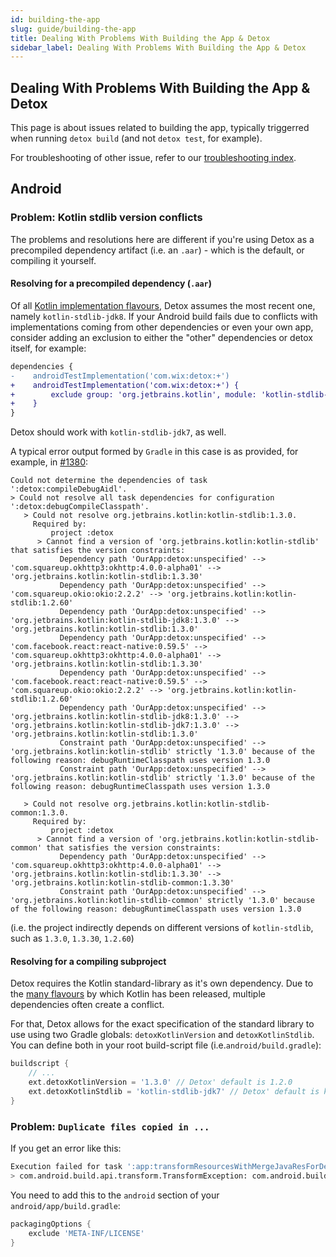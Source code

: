 ```yaml
---
id: building-the-app
slug: guide/building-the-app
title: Dealing With Problems With Building the App & Detox
sidebar_label: Dealing With Problems With Building the App & Detox
---
```


## Dealing With Problems With Building the App & Detox

This page is about issues related to building the app, typically triggerred when running `detox build` (and not `detox test`, for example).

For troubleshooting of other issue, refer to our [troubleshooting index](Troubleshooting.md).

## Android

### Problem: Kotlin stdlib version conflicts

The problems and resolutions here are different if you're using Detox as a precompiled dependency artifact (i.e. an `.aar`) - which is the default, or compiling it yourself.

#### Resolving for a precompiled dependency (`.aar`)

Of all [Kotlin implementation flavours](https://kotlinlang.org/docs/reference/using-gradle.html#configuring-dependencies), Detox assumes the most recent one, namely `kotlin-stdlib-jdk8`. If your Android build fails due to conflicts with implementations coming from other dependencies or even your own app, consider adding an exclusion to either the "other" dependencies or detox itself, for example:

```diff
dependencies {
-    androidTestImplementation('com.wix:detox:+')
+    androidTestImplementation('com.wix:detox:+') { 
+        exclude group: 'org.jetbrains.kotlin', module: 'kotlin-stdlib-jdk8'
+    }
}
```

Detox should work with `kotlin-stdlib-jdk7`, as well.

A typical error output formed by `Gradle` in this case is as provided, for example, in [#1380](https://github.com/wix/Detox/issues/1380):

```plain text
Could not determine the dependencies of task ':detox:compileDebugAidl'.
> Could not resolve all task dependencies for configuration ':detox:debugCompileClasspath'.
   > Could not resolve org.jetbrains.kotlin:kotlin-stdlib:1.3.0.
     Required by:
         project :detox
      > Cannot find a version of 'org.jetbrains.kotlin:kotlin-stdlib' that satisfies the version constraints:
           Dependency path 'OurApp:detox:unspecified' --> 'com.squareup.okhttp3:okhttp:4.0.0-alpha01' --> 'org.jetbrains.kotlin:kotlin-stdlib:1.3.30'
           Dependency path 'OurApp:detox:unspecified' --> 'com.squareup.okio:okio:2.2.2' --> 'org.jetbrains.kotlin:kotlin-stdlib:1.2.60'
           Dependency path 'OurApp:detox:unspecified' --> 'org.jetbrains.kotlin:kotlin-stdlib-jdk8:1.3.0' --> 'org.jetbrains.kotlin:kotlin-stdlib:1.3.0'
           Dependency path 'OurApp:detox:unspecified' --> 'com.facebook.react:react-native:0.59.5' --> 'com.squareup.okhttp3:okhttp:4.0.0-alpha01' --> 'org.jetbrains.kotlin:kotlin-stdlib:1.3.30'
           Dependency path 'OurApp:detox:unspecified' --> 'com.facebook.react:react-native:0.59.5' --> 'com.squareup.okio:okio:2.2.2' --> 'org.jetbrains.kotlin:kotlin-stdlib:1.2.60'
           Dependency path 'OurApp:detox:unspecified' --> 'org.jetbrains.kotlin:kotlin-stdlib-jdk8:1.3.0' --> 'org.jetbrains.kotlin:kotlin-stdlib-jdk7:1.3.0' --> 'org.jetbrains.kotlin:kotlin-stdlib:1.3.0'
           Constraint path 'OurApp:detox:unspecified' --> 'org.jetbrains.kotlin:kotlin-stdlib' strictly '1.3.0' because of the following reason: debugRuntimeClasspath uses version 1.3.0
           Constraint path 'OurApp:detox:unspecified' --> 'org.jetbrains.kotlin:kotlin-stdlib' strictly '1.3.0' because of the following reason: debugRuntimeClasspath uses version 1.3.0

   > Could not resolve org.jetbrains.kotlin:kotlin-stdlib-common:1.3.0.
     Required by:
         project :detox
      > Cannot find a version of 'org.jetbrains.kotlin:kotlin-stdlib-common' that satisfies the version constraints:
           Dependency path 'OurApp:detox:unspecified' --> 'com.squareup.okhttp3:okhttp:4.0.0-alpha01' --> 'org.jetbrains.kotlin:kotlin-stdlib:1.3.30' --> 'org.jetbrains.kotlin:kotlin-stdlib-common:1.3.30'
           Constraint path 'OurApp:detox:unspecified' --> 'org.jetbrains.kotlin:kotlin-stdlib-common' strictly '1.3.0' because of the following reason: debugRuntimeClasspath uses version 1.3.0
```

(i.e. the project indirectly depends on different versions of `kotlin-stdlib`, such as `1.3.0`, `1.3.30`, `1.2.60`)

#### Resolving for a compiling subproject

Detox requires the Kotlin standard-library as it's own dependency. Due to the [many flavours](https://kotlinlang.org/docs/reference/using-gradle.html#configuring-dependencies) by which Kotlin has been released, multiple dependencies often create a conflict.

For that, Detox allows for the exact specification of the standard library to use using two Gradle globals: `detoxKotlinVersion` and `detoxKotlinStdlib`. You can define both in your  root build-script file (i.e.`android/build.gradle`):

```groovy
buildscript {
    // ...
    ext.detoxKotlinVersion = '1.3.0' // Detox' default is 1.2.0
    ext.detoxKotlinStdlib = 'kotlin-stdlib-jdk7' // Detox' default is kotlin-stdlib-jdk8
}
```

### Problem: `Duplicate files copied in ...`

If you get an error like this:

```sh
Execution failed for task ':app:transformResourcesWithMergeJavaResForDebug'.
> com.android.build.api.transform.TransformException: com.android.builder.packaging.DuplicateFileException: Duplicate files copied in APK META-INF/LICENSE
```

You need to add this to the `android` section of your `android/app/build.gradle`:

```groovy
packagingOptions {
    exclude 'META-INF/LICENSE'
}
```
